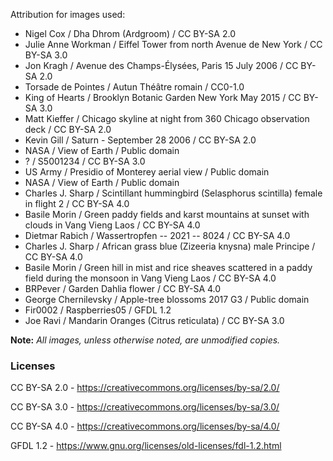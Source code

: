 Attribution for images used:
* Nigel Cox / Dha Dhrom (Ardgroom) / CC BY-SA 2.0
* Julie Anne Workman / Eiffel Tower from north Avenue de New York / CC BY-SA 3.0
* Jon Kragh / Avenue des Champs-Élysées, Paris 15 July 2006 / CC BY-SA 2.0
* Torsade de Pointes / Autun Théâtre romain / CC0-1.0
* King of Hearts / Brooklyn Botanic Garden New York May 2015 / CC BY-SA 3.0
* Matt Kieffer / Chicago skyline at night from 360 Chicago observation deck / CC BY-SA 2.0
* Kevin Gill / Saturn - September 28 2006 / CC BY-SA 2.0
* NASA / View of Earth / Public domain
* ? / S5001234 / CC BY-SA 3.0
* US Army / Presidio of Monterey aerial view / Public domain
* NASA / View of Earth / Public domain
* Charles J. Sharp / Scintillant hummingbird (Selasphorus scintilla) female in flight 2 / CC BY-SA 4.0
* Basile Morin / Green paddy fields and karst mountains at sunset with clouds in Vang Vieng Laos / CC BY-SA 4.0
* Dietmar Rabich / Wassertropfen -- 2021 -- 8024 / CC BY-SA 4.0
* Charles J. Sharp / African grass blue (Zizeeria knysna) male Principe / CC BY-SA 4.0
* Basile Morin / Green hill in mist and rice sheaves scattered in a paddy field during the monsoon in Vang Vieng Laos / CC BY-SA 4.0
* BRPever / Garden Dahlia flower / CC BY-SA 4.0
* George Chernilevsky / Apple-tree blossoms 2017 G3 / Public domain
* Fir0002 / Raspberries05 / GFDL 1.2
* Joe Ravi / Mandarin Oranges (Citrus reticulata) / CC BY-SA 3.0

**Note:** _All images, unless otherwise noted, are unmodified copies._

### Licenses
CC BY-SA 2.0 - https://creativecommons.org/licenses/by-sa/2.0/

CC BY-SA 3.0 - https://creativecommons.org/licenses/by-sa/3.0/

CC BY-SA 4.0 - https://creativecommons.org/licenses/by-sa/4.0/

GFDL 1.2 - https://www.gnu.org/licenses/old-licenses/fdl-1.2.html
